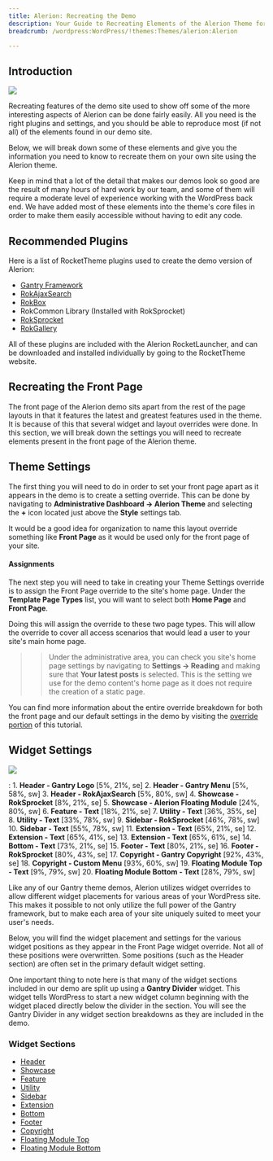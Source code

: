 ```yaml
---
title: Alerion: Recreating the Demo
description: Your Guide to Recreating Elements of the Alerion Theme for WordPress
breadcrumb: /wordpress:WordPress/!themes:Themes/alerion:Alerion

---
```


Introduction
-----

![][alerion]

Recreating features of the demo site used to show off some of the more interesting aspects of Alerion can be done fairly easily. All you need is the right plugins and settings, and you should be able to reproduce most (if not all) of the elements found in our demo site. 

Below, we will break down some of these elements and give you the information you need to know to recreate them on your own site using the Alerion theme.

Keep in mind that a lot of the detail that makes our demos look so good are the result of many hours of hard work by our team, and some of them will require a moderate level of experience working with the WordPress back end. We have added most of these elements into the theme's core files in order to make them easily accessible without having to edit any code.

Recommended Plugins
-----

Here is a list of RocketTheme plugins used to create the demo version of Alerion:

* [Gantry Framework][gantry]
* [RokAjaxSearch][rokajaxsearch]
* [RokBox][rokbox]
* RokCommon Library (Installed with RokSprocket)
* [RokSprocket][roksprocket]
* [RokGallery][gallery]

All of these plugins are included with the Alerion RocketLauncher, and can be downloaded and installed individually by going to the RocketTheme website.

Recreating the Front Page
-----

The front page of the Alerion demo sits apart from the rest of the page layouts in that it features the latest and greatest features used in the theme. It is because of this that several widget and layout overrides were done. In this section, we will break down the settings you will need to recreate elements present in the front page of the Alerion theme.

Theme Settings
-----

The first thing you will need to do in order to set your front page apart as it appears in the demo is to create a setting override. This can be done by navigating to **Administrative Dashboard -> Alerion Theme** and selecting the **+** icon located just above the **Style** settings tab. 

It would be a good idea for organization to name this layout override something like **Front Page** as it would be used only for the front page of your site.

#### Assignments

The next step you will need to take in creating your Theme Settings override is to assign the Front Page override to the site's home page. Under the **Template Page Types** list, you will want to select both **Home Page** and **Front Page**.

Doing this will assign the override to these two page types. This will allow the override to cover all access scenarios that would lead a user to your site's main home page.

>> Under the administrative area, you can check you site's home page settings by navigating to **Settings -> Reading** and making sure that **Your latest posts** is selected. This is the setting we use for the demo content's home page as it does not require the creation of a static page.

You can find more information about the entire override breakdown for both the front page and our default settings in the demo by visiting the [override portion][demooverride] of this tutorial.

Widget Settings
-----

![][theme]

:   1. **Header - Gantry Logo** [5%, 21%, se]
    2. **Header - Gantry Menu** [5%, 58%, sw]
    3. **Header - RokAjaxSearch** [5%, 80%, sw]
    4. **Showcase - RokSprocket** [8%, 21%, se]
    5. **Showcase - Alerion Floating Module** [24%, 80%, sw]
    6. **Feature - Text** [18%, 21%, se]
    7. **Utility - Text** [36%, 35%, se]
    8. **Utility - Text** [33%, 78%, sw]
    9. **Sidebar - RokSprocket** [46%, 78%, sw]
    10. **Sidebar - Text** [55%, 78%, sw]
    11. **Extension - Text** [65%, 21%, se]
    12. **Extension - Text** [65%, 41%, se]
    13. **Extension - Text** [65%, 61%, se]
    14. **Bottom - Text** [73%, 21%, se]
    15. **Footer - Text** [80%, 21%, se]
    16. **Footer - RokSprocket** [80%, 43%, se]
    17. **Copyright - Gantry Copyright** [92%, 43%, se]
    18. **Copyright - Custom Menu** [93%, 60%, sw]
    19. **Floating Module Top - Text** [9%, 79%, sw]
    20. **Floating Module Bottom - Text** [28%, 79%, sw]

Like any of our Gantry theme demos, Alerion utilizes widget overrides to allow different widget placements for various areas of your WordPress site. This makes it possible to not only utilize the full power of the Gantry framework, but to make each area of your site uniquely suited to meet your user's needs.

Below, you will find the widget placement and settings for the various widget positions as they appear in the Front Page widget override. Not all of these positions were overwritten. Some positions (such as the Header section) are often set in the primary default widget setting.

One important thing to note here is that many of the widget sections included in our demo are split up using a **Gantry Divider** widget. This widget tells WordPress to start a new widget column beginning with the widget placed directly below the divider in the section. You will see the Gantry Divider in any widget section breakdowns as they are included in the demo.

### Widget Sections

* [Header][header]
* [Showcase][showcase]
* [Feature][feature]
* [Utility][utility]
* [Sidebar][sidebar]
* [Extension][extension]
* [Bottom][bottom]
* [Footer][footer]
* [Copyright][copyright]
* [Floating Module Top][floatingtop]
* [Floating Module Bottom][floatingbottom]

[gantry]: http://gantry-framework.org/download
[rokajaxsearch]: http://www.rockettheme.com/wordpress/plugins/rokajaxsearch
[rokbox]: http://www.rockettheme.com/wordpress/plugins/rokbox
[roksprocket]: http://www.rockettheme.com/wordpress/plugins/roksprocket
[theme]: assets/alerion.jpg
[alerion]: assets/alerion2.jpeg
[roksprocket]: ../../plugins/roksprocket/
[gallery]: http://www.rockettheme.com/wordpress/plugins/rokgallery
[faq]: faq.md
[menu]: ../../start/menu.md
[override]: http://gantry-framework.org/documentation/wordpress/configure/
[showcase]: demo_showcase.md
[feature]: demo_feature.md
[sidebar]: demo_sidebar.md
[footer]: demo_footer.md
[header]: demo_header.md
[utility]: demo_utility.md
[extension]: demo_extension.md
[bottom]: demo_bottom.md
[floatingtop]: demo_floatingtop.md
[floatingbottom]: demo_floatingbottom.md
[copyright]: demo_copyright.md
[demooverride]: demo_override.md